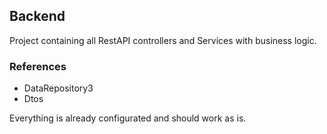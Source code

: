 ## Backend 

Project containing all RestAPI controllers and Services with business logic.


### References

- DataRepository3
- Dtos

Everything is already configurated and should work as is.